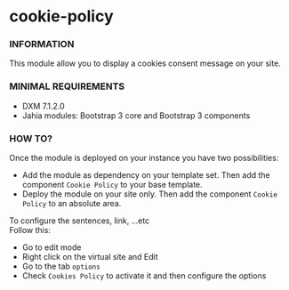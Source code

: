 # cookie-policy

### INFORMATION
This module allow you to display a cookies consent message on your site.

### MINIMAL REQUIREMENTS
* DXM 7.1.2.0
* Jahia modules: Bootstrap 3 core and Bootstrap 3 components

### HOW TO?
Once the module is deployed on your instance you have two possibilities:  
* Add the module as dependency on your template set. Then add the component `Cookie Policy` to your base template.
* Deploy the module on your site only. Then add the component `Cookie Policy` to an absolute area.

To configure the sentences, link, ...etc  
Follow this:  
* Go to edit mode
* Right click on the virtual site and Edit
* Go to the tab `options`
* Check `Cookies Policy` to activate it and then configure the options 